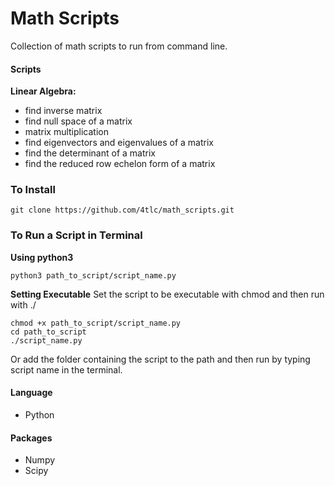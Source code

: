# Math Scripts

Collection of math scripts to run from command line.

#### Scripts
**Linear Algebra:**
- find inverse matrix
- find null space of a matrix
- matrix multiplication
- find eigenvectors and eigenvalues of a matrix
- find the determinant of a matrix
- find the reduced row echelon form of a matrix

### To Install
```
git clone https://github.com/4tlc/math_scripts.git
```
### To Run a Script in Terminal
**Using python3**
```
python3 path_to_script/script_name.py
```
**Setting Executable**
Set the script to be executable with chmod and then run with $./$
```
chmod +x path_to_script/script_name.py
cd path_to_script
./script_name.py
```
Or add the folder containing the script to the path and then run by typing script name in the terminal.

#### Language
- Python
#### Packages
- Numpy
- Scipy
